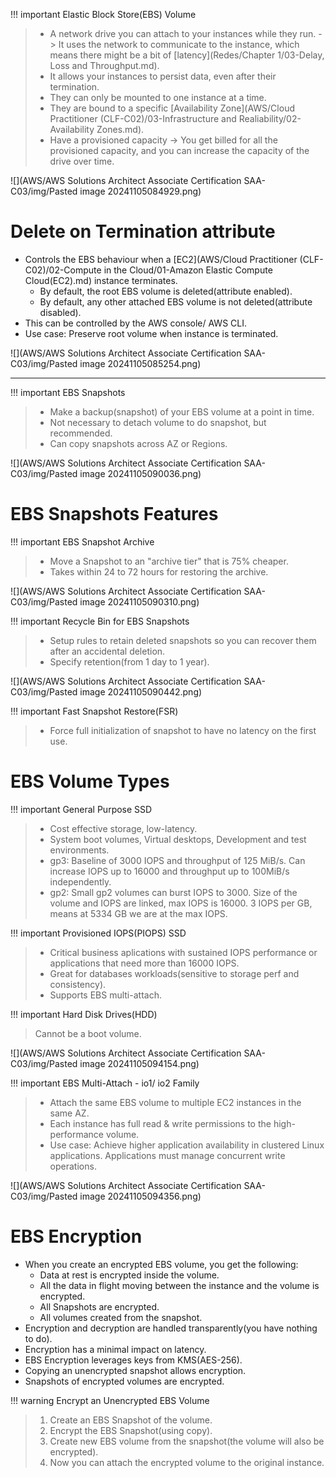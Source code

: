 !!! important Elastic Block Store(EBS) Volume
> - A network drive you can attach to your instances while they run. -> It uses the network to communicate to the instance, which means there might be a bit of [latency](Redes/Chapter 1/03-Delay, Loss and Throughput.md).
> - It allows your instances to persist data, even after their termination.
> - They can only be mounted to one instance at a time.
> - They are bound to a specific [Availability Zone](AWS/Cloud Practitioner (CLF-C02)/03-Infrastructure and Realiability/02-Availability Zones.md).
> - Have a provisioned capacity -> You get billed for all the provisioned capacity, and you can increase the capacity of the drive over time.


![](AWS/AWS Solutions Architect Associate Certification SAA-C03/img/Pasted image 20241105084929.png)

# Delete on Termination attribute
- Controls the EBS behaviour when a [EC2](AWS/Cloud Practitioner (CLF-C02)/02-Compute in the Cloud/01-Amazon Elastic Compute Cloud(EC2).md) instance terminates.
	- By default, the root EBS volume is deleted(attribute enabled).
	- By default, any other attached EBS volume is not deleted(attribute disabled).
- This can be controlled by the AWS console/ AWS CLI.
- Use case: Preserve root volume when instance is terminated.

![](AWS/AWS Solutions Architect Associate Certification SAA-C03/img/Pasted image 20241105085254.png)

---

!!! important EBS Snapshots
> - Make a backup(snapshot) of your EBS volume at a point in time.
> - Not necessary to detach volume to do snapshot, but recommended.
> - Can copy snapshots across AZ or Regions.

![](AWS/AWS Solutions Architect Associate Certification SAA-C03/img/Pasted image 20241105090036.png)

# EBS Snapshots Features

!!! important EBS Snapshot Archive
> - Move a Snapshot to an "archive tier" that is 75% cheaper.
> - Takes within 24 to 72 hours for restoring the archive.

![](AWS/AWS Solutions Architect Associate Certification SAA-C03/img/Pasted image 20241105090310.png)



!!! important Recycle Bin for EBS Snapshots
> - Setup rules to retain deleted snapshots so you can recover them after an accidental deletion.
> - Specify retention(from 1 day to 1 year).

![](AWS/AWS Solutions Architect Associate Certification SAA-C03/img/Pasted image 20241105090442.png)

!!! important Fast Snapshot Restore(FSR)
> - Force full initialization of snapshot to have no latency on the first use.


# EBS Volume Types

!!! important General Purpose SSD 
> - Cost effective storage, low-latency.
> - System boot volumes, Virtual desktops, Development and test environments.
> - gp3: Baseline of 3000 IOPS and throughput of 125 MiB/s. Can increase IOPS up to 16000 and throughput up to 100MiB/s independently. 
> - gp2: Small gp2 volumes can burst IOPS to 3000. Size of the volume and IOPS are linked, max IOPS is 16000. 3 IOPS per GB, means at 5334 GB we are at the max IOPS.


!!! important Provisioned IOPS(PIOPS) SSD
> - Critical business aplications with sustained IOPS performance or applications that need more than 16000 IOPS.
> - Great for databases workloads(sensitive to storage perf and consistency).
> - Supports EBS multi-attach.



!!! important Hard Disk Drives(HDD)
> Cannot be a boot volume.
> 


![](AWS/AWS Solutions Architect Associate Certification SAA-C03/img/Pasted image 20241105094154.png)


!!! important EBS Multi-Attach - io1/ io2 Family
> - Attach the same EBS volume to multiple EC2 instances in the same AZ.
> - Each instance has full read & write permissions to the high-performance volume.
> - Use case: Achieve higher application availability in clustered Linux applications. Applications must manage concurrent write operations.


![](AWS/AWS Solutions Architect Associate Certification SAA-C03/img/Pasted image 20241105094356.png)


# EBS Encryption
- When you create an encrypted EBS volume, you get the following:
	- Data at rest is encrypted inside the volume.
	- All the data in flight moving between the instance and the volume is encrypted.
	- All Snapshots are encrypted.
	- All volumes created from the snapshot.
- Encryption and decryption are handled transparently(you have nothing to do).
- Encryption has a minimal impact on latency.
- EBS Encryption leverages keys from KMS(AES-256).
- Copying an unencrypted snapshot allows encryption.
- Snapshots of encrypted volumes are encrypted.


!!! warning Encrypt an Unencrypted EBS Volume
> 1. Create an EBS Snapshot of the volume.
> 2. Encrypt the EBS Snapshot(using copy).
> 3. Create new EBS volume from the snapshot(the volume will also be encrypted).
> 4. Now you can attach the encrypted volume to the original instance.
